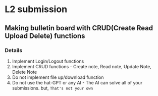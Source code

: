 L2 submission
================

## Making bulletin board with CRUD(Create Read Upload Delete) functions
### Details
1. Implement Login/Logout functions
2. Implement CRUD functions - Create note, Read note, Update Note, Delete Note
3. Do not implement file up/download function
4. Do not use the hat-GPT or any AI - The AI can solve all of your submissions. but, `That's not your own`